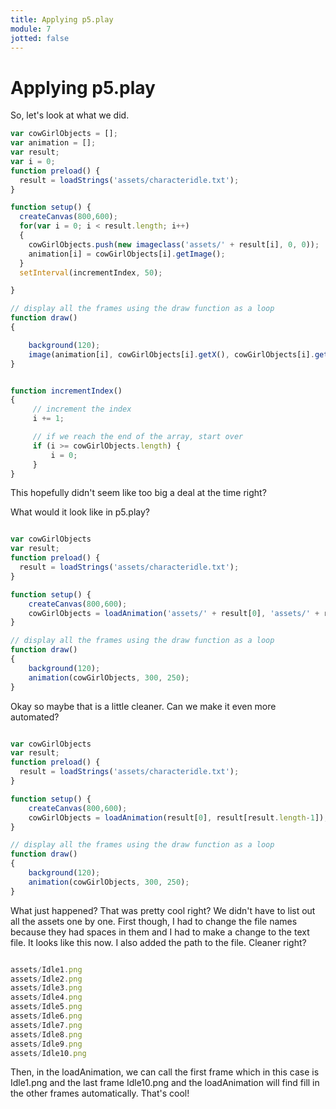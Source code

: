 ```yaml
---
title: Applying p5.play
module: 7
jotted: false
---
```


# Applying p5.play

So, let's look at what we did.

```js
var cowGirlObjects = [];
var animation = [];
var result;
var i = 0;
function preload() {
  result = loadStrings('assets/characteridle.txt');
}

function setup() {
  createCanvas(800,600);
  for(var i = 0; i < result.length; i++)
  {
    cowGirlObjects.push(new imageclass('assets/' + result[i], 0, 0));
    animation[i] = cowGirlObjects[i].getImage();
  }
  setInterval(incrementIndex, 50);

}

// display all the frames using the draw function as a loop
function draw() 
{

    background(120);
    image(animation[i], cowGirlObjects[i].getX(), cowGirlObjects[i].getY());
}


function incrementIndex()
{
     // increment the index
     i += 1;

     // if we reach the end of the array, start over
     if (i >= cowGirlObjects.length) {
         i = 0;
     }
}

```

This hopefully didn't seem like too big a deal at the time right?

What would it look like in p5.play?

```js

var cowGirlObjects
var result;
function preload() {
  result = loadStrings('assets/characteridle.txt');
}

function setup() {
    createCanvas(800,600);  
    cowGirlObjects = loadAnimation('assets/' + result[0], 'assets/' + result[1], 'assets/' + result[2], 'assets/' + result[3], 'assets/' + result[4], 'assets/' + result[5], 'assets/' + result[6],'assets/' + result[7],'assets/' + result[8],'assets/' + result[9]);
}

// display all the frames using the draw function as a loop
function draw() 
{
    background(120);
    animation(cowGirlObjects, 300, 250);
}

```

Okay so maybe that is a little cleaner.  Can we make it even more automated?

```js

var cowGirlObjects
var result;
function preload() {
  result = loadStrings('assets/characteridle.txt');
}

function setup() {
    createCanvas(800,600);  
    cowGirlObjects = loadAnimation(result[0], result[result.length-1]);
}

// display all the frames using the draw function as a loop
function draw() 
{
    background(120);
    animation(cowGirlObjects, 300, 250);
}

```
What just happened?  That was pretty cool right?  We didn't have to list out all the assets one by one.  First though, I had to change the file names because they had spaces in them and I had to make a change to the text file.  It looks like this now.  I also added the path to the file.  Cleaner right?

```js

assets/Idle1.png
assets/Idle2.png
assets/Idle3.png
assets/Idle4.png
assets/Idle5.png
assets/Idle6.png
assets/Idle7.png
assets/Idle8.png
assets/Idle9.png
assets/Idle10.png

```

Then, in the loadAnimation, we can call the first frame which in this case is Idle1.png and the last frame Idle10.png and the loadAnimation will find fill in the other frames automatically.  That's cool!

